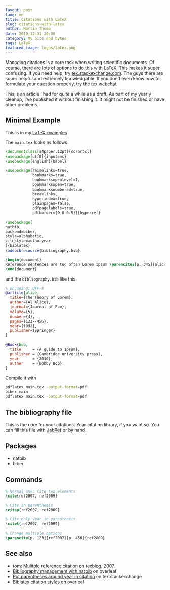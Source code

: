 ```yaml
---
layout: post
lang: en
title: Citations with LaTeX
slug: citations-with-latex
author: Martin Thoma
date: 2019-12-31 20:00
category: My bits and bytes
tags: LaTeX
featured_image: logos/latex.png
---
```

Managing citations is a core task when writing scientific documents. Of course,
there are lots of options to do this with LaTeX. This makes it super confusing.
If you need help, try [tex.stackexchange.com](https://tex.stackexchange.com/).
The guys there are super helpful and extremely knowledgable. If you don't even
know how to formulate your question properly, try the [tex webchat](https://chat.stackexchange.com/rooms/41/tex-latex-and-friends).

<div class="info">This is an article I had for quite a while as a draft. As part of my yearly cleanup, I've published it without finishing it. It might not be finished or have other problems.</div>

## Minimal Example

This is in my [LaTeX-examples](https://github.com/MartinThoma/LaTeX-examples/tree/master/documents/seminar-paper)

The `main.tex` looks as follows:

```tex
\documentclass[a4paper,12pt]{scrartcl}
\usepackage[utf8]{inputenc}
\usepackage[english]{babel}

\usepackage[raiselinks=true,
            bookmarks=true,
            bookmarksopenlevel=1,
            bookmarksopen=true,
            bookmarksnumbered=true,
            breaklinks,
            hyperindex=true,
            plainpages=false,
            pdfpagelabels=true,
            pdfborder={0 0 0.5}]{hyperref}

\usepackage[
natbib,
backend=biber,
style=alphabetic,
citestyle=authoryear
]{biblatex}
\addbibresource{bibliography.bib}

\begin{document}
Reference sentences are too often Lorem Ipsum \parencites[p. 345]{alice}[p. 123]{bob}
\end{document}
```

and the `bibliography.bib` like this:

```bibtex
% Encoding: UTF-8
@article{alice,
  title={The Theory of Lorem},
  author={Al Alice},
  journal={Journal of Foo},
  volume={5},
  number={4},
  pages={123--456},
  year={1992},
  publisher={Springer}
}

@Book{bob,
  title     = {A guide to Ipsum},
  publisher = {Cambridge university press},
  year      = {2010},
  author    = {Bobby Bob},
}
```

Compile it with

```bash
pdflatex main.tex -output-format=pdf
biber main
pdflatex main.tex -output-format=pdf
```

## The bibliography file

This is the core for your citations. Your citation library, if you want so.
You can fill this file with [JabRef](https://www.jabref.org/) or by hand.

## Packages

* natbib
* biber

## Commands

```tex
% Normal one: Cite two elements
\cite{ref2007, ref2009}

% Cite in parenthesis
\citep{ref2007, ref2009}

% Cite only year in parenthesis
\citet{ref2007, ref2009}

% Change multiple options
\parencite[p. 123]{ref2007}[p. 456]{ref2009}
```


## See also

* tom: [Mulitple reference citation](https://texblog.org/2007/05/28/mulitple-reference-citation/) on texblog, 2007.
* [Bibliography management with natbib](https://da.overleaf.com/learn/latex/Bibliography_management_with_natbib) on overleaf
* [Put parentheses around year in citation](https://tex.stackexchange.com/q/104518/5645) on tex.stackexchange
* [Biblatex citation styles](https://www.overleaf.com/learn/latex/Biblatex_citation_styles) on overleaf
